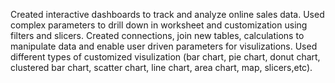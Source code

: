 Created interactive dashboards to track and analyze online sales data.
Used complex parameters to drill down in worksheet and customization using filters and slicers.
Created connections, join new tables, calculations to manipulate data and enable user driven parameters for visulizations. 
Used different types of customized visulization (bar chart, pie chart, donut chart, clustered bar chart, scatter chart, line chart, area chart, map, slicers,etc).

